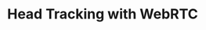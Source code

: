 ---
title: Head Tracking with WebRTC
authors:
- audun-oygard
intro: 'The WebRTC standard allows supporting browsers to stream video and audio content directly from native devices such as a webcam. One rather exciting use case for WebRTC is head tracking — detecting the movement of your head (or other appendages) in relation to a webcam — which in turn allows us to create gesture-based controls. This article looks in depth at how head tracking can be implemented.'
layout: article
---